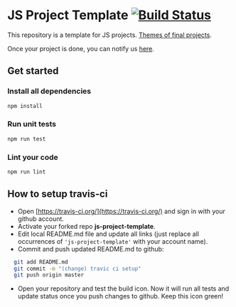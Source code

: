 # JS Project Template [![Build Status](https://travis-ci.org/it-shark-pro/js-project-template.svg?branch=master)](https://travis-ci.org/it-shark-pro/js-project-template)

This repository is a template for JS projects. [Themes of final projects](https://github.com/it-shark-pro/web-school-lectures/blob/master/docs/final_projects.md).

Once your project is done, you can notify us [here](https://docs.google.com/forms/d/e/1FAIpQLSd5inoVWvIojvtP3GJDmGVXQvty905qLk7i3XCTKz5SFG_OBw/viewform).


## Get started ##

### Install all dependencies

```bash
npm install
```

### Run unit tests

```bash
npm run test
```

### Lint your code

```bash
npm run lint
```

## How to setup travis-ci
* Open [https://travis-ci.org/](https://travis-ci.org/) and sign in with your github account.
* Activate your forked repo **js-project-template**.
* Edit local README.md file and update all links (just replace all occurrences of `'js-project-template'` with your account name).
* Commit and push updated README.md to github:
```bash
  git add README.md
  git commit -m "(change) travic ci setup"
  git push origin master
```
* Open your repository and test the build icon. Now it will run all tests and update status once you push changes to github. Keep this icon green!